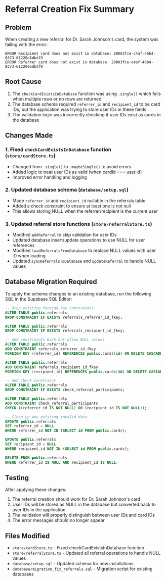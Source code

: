 # Referral Creation Fix Summary

## Problem
When creating a new referral for Dr. Sarah Johnson's card, the system was failing with the error:
```
ERROR Recipient card does not exist in database: 28003fce-c4af-46b4-8373-61220e5dbdf9
ERROR Referrer card does not exist in database: 28003fce-c4af-46b4-8373-61220e5dbdf9
```

## Root Cause
1. The `checkCardExistsInDatabase` function was using `.single()` which fails when multiple rows or no rows are returned
2. The database schema required `referrer_id` and `recipient_id` to be card IDs, but the application was trying to store user IDs in these fields
3. The validation logic was incorrectly checking if user IDs exist as cards in the database

## Changes Made

### 1. Fixed `checkCardExistsInDatabase` function (`store/cardStore.ts`)
- Changed from `.single()` to `.maybeSingle()` to avoid errors
- Added logic to treat user IDs as valid (when cardId === user.id)
- Improved error handling and logging

### 2. Updated database schema (`database/setup.sql`)
- Made `referrer_id` and `recipient_id` nullable in the referrals table
- Added a check constraint to ensure at least one is not null
- This allows storing NULL when the referrer/recipient is the current user

### 3. Updated referral store functions (`store/referralStore.ts`)
- Modified `addReferral` to skip validation for user IDs
- Updated database insert/update operations to use NULL for user references
- Modified `loadReferralsFromDatabase` to replace NULL values with user ID when loading
- Updated `syncReferralsToDatabase` and `updateReferral` to handle NULL values

## Database Migration Required
To apply the schema changes to an existing database, run the following SQL in the Supabase SQL Editor:

```sql
-- Drop existing foreign key constraints
ALTER TABLE public.referrals 
DROP CONSTRAINT IF EXISTS referrals_referrer_id_fkey;

ALTER TABLE public.referrals 
DROP CONSTRAINT IF EXISTS referrals_recipient_id_fkey;

-- Add constraints back but allow NULL values
ALTER TABLE public.referrals 
ADD CONSTRAINT referrals_referrer_id_fkey 
FOREIGN KEY (referrer_id) REFERENCES public.cards(id) ON DELETE CASCADE;

ALTER TABLE public.referrals 
ADD CONSTRAINT referrals_recipient_id_fkey 
FOREIGN KEY (recipient_id) REFERENCES public.cards(id) ON DELETE CASCADE;

-- Add check constraint
ALTER TABLE public.referrals 
DROP CONSTRAINT IF EXISTS check_referral_participants;

ALTER TABLE public.referrals 
ADD CONSTRAINT check_referral_participants 
CHECK ((referrer_id IS NOT NULL) OR (recipient_id IS NOT NULL));

-- Clean up any existing invalid data
UPDATE public.referrals 
SET referrer_id = NULL 
WHERE referrer_id NOT IN (SELECT id FROM public.cards);

UPDATE public.referrals 
SET recipient_id = NULL 
WHERE recipient_id NOT IN (SELECT id FROM public.cards);

DELETE FROM public.referrals 
WHERE referrer_id IS NULL AND recipient_id IS NULL;
```

## Testing
After applying these changes:
1. The referral creation should work for Dr. Sarah Johnson's card
2. User IDs will be stored as NULL in the database but converted back to user IDs in the application
3. The validation will properly distinguish between user IDs and card IDs
4. The error messages should no longer appear

## Files Modified
- `store/cardStore.ts` - Fixed checkCardExistsInDatabase function
- `store/referralStore.ts` - Updated all referral operations to handle NULL values
- `database/setup.sql` - Updated schema for new installations
- `database/migration_fix_referrals.sql` - Migration script for existing databases 